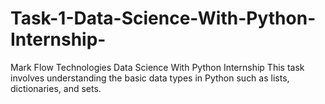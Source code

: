 # Task-1-Data-Science-With-Python-Internship-
Mark Flow Technologies Data Science With Python Internship 
This task involves understanding the basic data
types in Python such as lists, dictionaries, and
sets.
